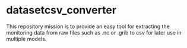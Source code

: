 # datasetcsv_converter

This repository mission is to provide an easy tool for extracting the monitoring data from raw files such as .nc or .grib to csv for later use in multiple models.
